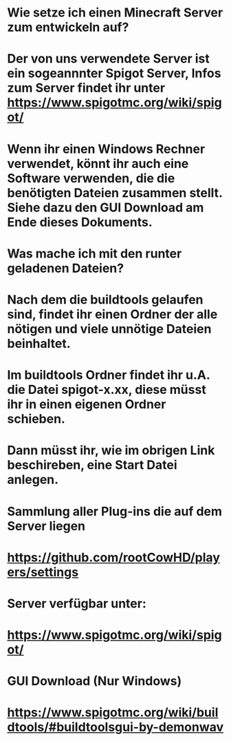 # Wie setze ich einen Minecraft Server zum entwickeln auf?
# Der von uns verwendete Server ist ein sogeannnter Spigot Server, Infos zum Server findet ihr unter https://www.spigotmc.org/wiki/spigot/

# Wenn ihr einen Windows Rechner verwendet, könnt ihr auch eine Software verwenden, die die benötigten Dateien zusammen stellt. Siehe dazu den GUI Download am Ende dieses Dokuments.

# Was mache ich mit den runter geladenen Dateien?
# Nach dem die buildtools gelaufen sind, findet ihr einen Ordner der alle nötigen und viele unnötige Dateien beinhaltet.

# Im buildtools Ordner findet ihr u.A. die Datei spigot-x.xx, diese müsst ihr in einen eigenen Ordner schieben.

# Dann müsst ihr, wie im obrigen Link beschireben, eine Start Datei anlegen.


# Sammlung aller Plug-ins  die auf dem Server liegen
# https://github.com/rootCowHD/players/settings

# Server verfügbar unter:
# https://www.spigotmc.org/wiki/spigot/
# GUI Download (Nur Windows)
# https://www.spigotmc.org/wiki/buildtools/#buildtoolsgui-by-demonwav
